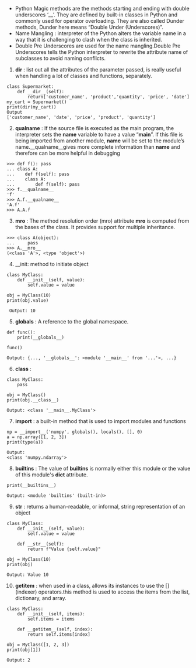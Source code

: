 - Python Magic methods are the methods starting and ending with double underscores ‘__’. They are defined by built-in classes in Python and commonly used for operator overloading. 
They are also called Dunder methods, Dunder here means “Double Under (Underscores)”.
- Name Mangling : interpreter of the Python alters the variable name in a way that it is challenging to clash when the class is inherited.
-  Double Pre Underscores are used for the name mangling.Double Pre Underscores tells the Python interpreter to rewrite the attribute name of subclasses to avoid naming conflicts.

1) __dir__ : list out all the attributes of the parameter passed, is really useful when handling a lot of classes and functions, separately.  
```
class Supermarket:
    def __dir__(self):
        return['customer_name', 'product','quantity', 'price', 'date']
my_cart = Supermarket()
print(dir(my_cart))
Output
['customer_name', 'date', 'price', 'product', 'quantity']
```
2) __qualname__ : If the source file is executed as the main program, the interpreter sets the __name__ variable to have a value “__main__”. If this file is being imported from another module, __name__ will be set to the module’s name.__qualname__gives more complete information than __name__ and therefore can be more helpful in debugging
```
>>> def f(): pass
... class A:
...    def f(self): pass
...    class A:
...        def f(self): pass
>>> f.__qualname__
'f'
>>> A.f.__qualname__
'A.f'
>>> A.A.f
```

3) __mro__ : The method resolution order (mro) attribute __mro__ is computed from the bases of the class. It provides support for multiple inheritance.
```
>>> class A(object):
...     pass
>>> A.__mro__
(<class 'A'>, <type 'object'>)
```

4)  __init: method to initiate object
```
class MyClass:
    def __init__(self, value):
        self.value = value

obj = MyClass(10)
print(obj.value)

 Output: 10
```
5) __globals__ : A reference to the global namespace.
```
def func():
    print(__globals__)

func()

Output: {..., '__globals__': <module '__main__' from '...'>, ...}
```
6) __class__ : 
```
class MyClass:
    pass

obj = MyClass()
print(obj.__class__)

Output: <class '__main__.MyClass'>
```

7) __import__ : a built-in method that is used to import modules and functions
```
np = __import__('numpy', globals(), locals(), [], 0)
a = np.array([1, 2, 3])
print(type(a))

Output:
<class 'numpy.ndarray'>
```

8) __builtins__ : The value of __builtins__ is normally either this module or the value of this module's __dict__ attribute.
```
print(__builtins__)

Output: <module 'builtins' (built-in)>
```

9)  __str__ : returns a human-readable, or informal, string representation of an object
```
class MyClass:
    def __init__(self, value):
        self.value = value

    def __str__(self):
        return f"Value {self.value}"

obj = MyClass(10)
print(obj)

Output: Value 10

```

10)  __getitem__ : when used in a class, allows its instances to use the [] (indexer) operators.this method is used to access the items from the list, dictionary, and array.
```
class MyClass:
    def __init__(self, items):
        self.items = items

    def __getitem__(self, index):
        return self.items[index]

obj = MyClass([1, 2, 3])
print(obj[1])  

Output: 2

```
